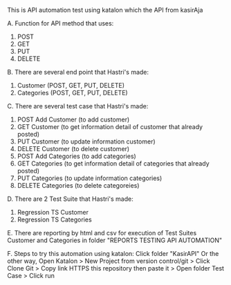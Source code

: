 This is API automation test using katalon which the API from kasirAja

A. Function for API method that uses:
1. POST
2. GET
3. PUT
4. DELETE
   
B. There are several end point that Hastri's made:
1. Customer (POST, GET, PUT, DELETE)
2. Categories (POST, GET, PUT, DELETE)

C. There are several test case that Hastri's made:
1. POST Add Customer (to add customer)
2. GET Customer (to get information detail of customer that already posted)
3. PUT Customer (to update information customer)
4. DELETE Customer (to delete customer)
5. POST Add Categories (to add categories)
6. GET Categories (to get information detail of categories that already posted)
7. PUT Categories (to update information categories)
8. DELETE Categories (to delete categoreies)

D. There are 2 Test Suite that Hastri's made:
1. Regression TS Customer
2. Regression TS Categories

E. There are reporting by html and csv for execution of Test Suites Customer and Categories in folder "REPORTS TESTING API AUTOMATION"

F. Steps to try this automation using katalon: Click folder "KasirAPI" Or the other way, Open Katalon > New Project from version control/git > Click Clone Git > Copy link HTTPS this repository then paste it > Open folder Test Case > Click run
